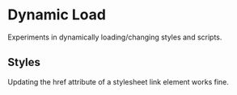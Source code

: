 Dynamic Load
============

Experiments in dynamically loading/changing styles and scripts.


Styles
------
Updating the href attribute of a stylesheet link element works fine.

